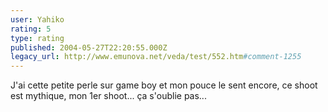 ```yaml
---
user: Yahiko
rating: 5
type: rating
published: 2004-05-27T22:20:55.000Z
legacy_url: http://www.emunova.net/veda/test/552.htm#comment-1255
---
```

J'ai cette petite perle sur game boy et mon pouce le sent encore, ce shoot est mythique, mon 1er shoot... ça s'oublie pas...